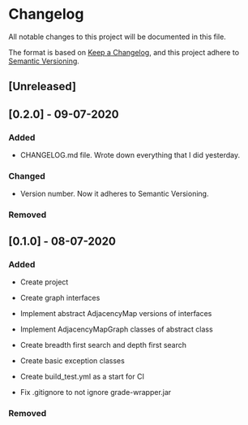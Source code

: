 # Changelog
All notable changes to this project will be documented in this file.

The format is based on [Keep a Changelog](https://keepachangelog.com/en/1.0.0/),
and this project adhere to [Semantic Versioning](https://semver.org/spec/v2.0.0.html).

## [Unreleased]

## [0.2.0] - 09-07-2020
### Added
- CHANGELOG.md file. Wrote down everything that I did yesterday.

### Changed
- Version number. Now it adheres to Semantic Versioning.

### Removed


## [0.1.0] - 08-07-2020
### Added
- Create project
- Create graph interfaces
- Implement abstract AdjacencyMap versions of interfaces
- Implement AdjacencyMapGraph classes of abstract class
- Create breadth first search and depth first search
- Create basic exception classes
- Create build_test.yml as a start for CI


- Fix .gitignore to not ignore grade-wrapper.jar

### Removed
